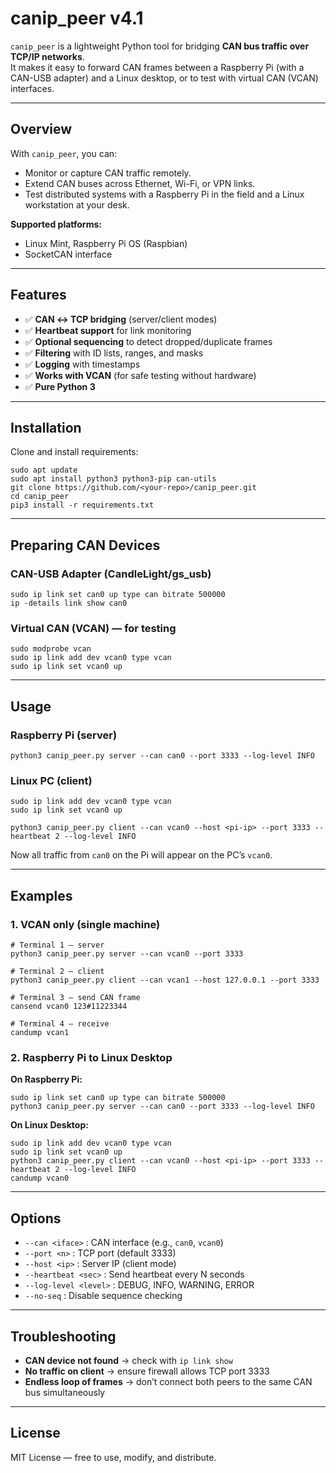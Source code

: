 # canip_peer v4.1

`canip_peer` is a lightweight Python tool for bridging **CAN bus traffic over TCP/IP networks**.  
It makes it easy to forward CAN frames between a Raspberry Pi (with a CAN-USB adapter) and a Linux desktop, or to test with virtual CAN (VCAN) interfaces.

---

## Overview

With `canip_peer`, you can:

- Monitor or capture CAN traffic remotely.  
- Extend CAN buses across Ethernet, Wi-Fi, or VPN links.  
- Test distributed systems with a Raspberry Pi in the field and a Linux workstation at your desk.  

**Supported platforms:**  
- Linux Mint, Raspberry Pi OS (Raspbian)  
- SocketCAN interface  

---

## Features

- ✅ **CAN ↔ TCP bridging** (server/client modes)  
- ✅ **Heartbeat support** for link monitoring  
- ✅ **Optional sequencing** to detect dropped/duplicate frames  
- ✅ **Filtering** with ID lists, ranges, and masks  
- ✅ **Logging** with timestamps  
- ✅ **Works with VCAN** (for safe testing without hardware)  
- ✅ **Pure Python 3**  

---

## Installation

Clone and install requirements:

```
sudo apt update
sudo apt install python3 python3-pip can-utils
git clone https://github.com/<your-repo>/canip_peer.git
cd canip_peer
pip3 install -r requirements.txt
```

---

## Preparing CAN Devices

### CAN-USB Adapter (CandleLight/gs_usb)

```
sudo ip link set can0 up type can bitrate 500000
ip -details link show can0
```

### Virtual CAN (VCAN) — for testing

```
sudo modprobe vcan
sudo ip link add dev vcan0 type vcan
sudo ip link set vcan0 up
```

---

## Usage

### Raspberry Pi (server)

```
python3 canip_peer.py server --can can0 --port 3333 --log-level INFO
```

### Linux PC (client)

```
sudo ip link add dev vcan0 type vcan
sudo ip link set vcan0 up

python3 canip_peer.py client --can vcan0 --host <pi-ip> --port 3333 --heartbeat 2 --log-level INFO
```

Now all traffic from `can0` on the Pi will appear on the PC’s `vcan0`.

---

## Examples

### 1. VCAN only (single machine)

```
# Terminal 1 — server
python3 canip_peer.py server --can vcan0 --port 3333

# Terminal 2 — client
python3 canip_peer.py client --can vcan1 --host 127.0.0.1 --port 3333

# Terminal 3 — send CAN frame
cansend vcan0 123#11223344

# Terminal 4 — receive
candump vcan1
```

### 2. Raspberry Pi to Linux Desktop

**On Raspberry Pi:**
```
sudo ip link set can0 up type can bitrate 500000
python3 canip_peer.py server --can can0 --port 3333 --log-level INFO
```

**On Linux Desktop:**
```
sudo ip link add dev vcan0 type vcan
sudo ip link set vcan0 up
python3 canip_peer.py client --can vcan0 --host <pi-ip> --port 3333 --heartbeat 2 --log-level INFO
candump vcan0
```

---

## Options

- `--can <iface>` : CAN interface (e.g., `can0`, `vcan0`)  
- `--port <n>` : TCP port (default 3333)  
- `--host <ip>` : Server IP (client mode)  
- `--heartbeat <sec>` : Send heartbeat every N seconds  
- `--log-level <level>` : DEBUG, INFO, WARNING, ERROR  
- `--no-seq` : Disable sequence checking  

---

## Troubleshooting

- **CAN device not found** → check with `ip link show`  
- **No traffic on client** → ensure firewall allows TCP port 3333  
- **Endless loop of frames** → don’t connect both peers to the same CAN bus simultaneously  

---

## License

MIT License — free to use, modify, and distribute.  

